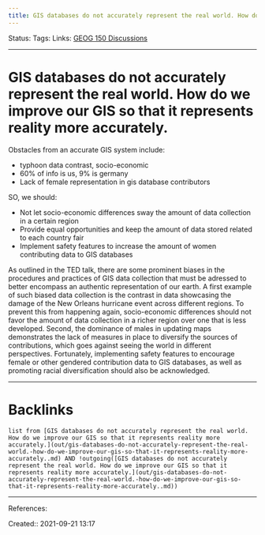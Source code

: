 ```yaml
---
title: GIS databases do not accurately represent the real world. How do we improve our GIS so that it represents reality more accurately.
---
```

Status: 
Tags: 
Links: [GEOG 150 Discussions](out/geog-150-discussions.md)
___
# GIS databases do not accurately represent the real world. How do we improve our GIS so that it represents reality more accurately.
Obstacles from an accurate GIS system include:
- typhoon data contrast, socio-economic
- 60% of info is us, 9% is germany
- Lack of female representation in gis database contributors

SO, we should:
- Not let socio-economic differences sway the amount of data collection in a certain region
- Provide equal opportunities and keep the amount of data stored related to each country fair
- Implement safety features to increase the amount of women contributing data to GIS databases

As outlined in the TED talk, there are some prominent biases in the procedures and practices of GIS data collection that must be adressed to better encompass an authentic representation of our earth. A first example of such biased data collection is the contrast in data showcasing the damage of the New Orleans hurricane event across different regions. To prevent this from happening again, socio-economic differences should not favor the amount of data collection in a richer region over one that is less developed. Second, the dominance of males in updating maps demonstrates the lack of measures in place to diversify the sources of contributions, which goes against seeing the world in different perspectives. Fortunately, implementing safety features to encourage female or other gendered contribution data to GIS databases, as well as promoting racial diversification should also be acknowledged.

___
# Backlinks
```dataview
list from [GIS databases do not accurately represent the real world. How do we improve our GIS so that it represents reality more accurately.](out/gis-databases-do-not-accurately-represent-the-real-world.-how-do-we-improve-our-gis-so-that-it-represents-reality-more-accurately..md) AND !outgoing([GIS databases do not accurately represent the real world. How do we improve our GIS so that it represents reality more accurately.](out/gis-databases-do-not-accurately-represent-the-real-world.-how-do-we-improve-our-gis-so-that-it-represents-reality-more-accurately..md))
```
___
References:

Created:: 2021-09-21 13:17
